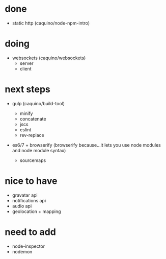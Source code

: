 
# done

- static http (caquino/node-npm-intro)

# doing

- websockets (caquino/websockets)
  - server
  - client

# next steps

- gulp (caquino/build-tool)
  - minify
  - concatenate
  - jscs
  - eslint
  - rev-replace

- es6/7 + browserify (browserify because...it lets you use node modules and node module syntax)
  - sourcemaps

# nice to have

- gravatar api
- notifications api
- audio api
- geolocation + mapping


# need to add

- node-inspector
- nodemon

